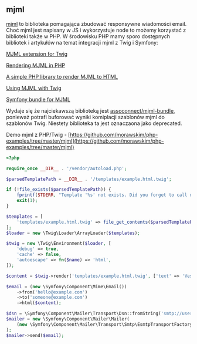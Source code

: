 ## mjml

[mjml](https://mjml.io/) to biblioteka pomagająca zbudować responsywne wiadomości email.
Choć mjml jest napisany w JS i wykorzystuje node to możemy korzystać z biblioteki także w PHP.
W środowisku PHP mamy sporo dostępnych bibliotek i artykułów na temat integracji mjml z Twig i Symfony:

[MJML extension for Twig ](https://github.com/qferr/mjml-twig)

[Rendering MJML in PHP](https://qferrer.medium.com/rendering-mjml-in-php-982d703aa703)

[A simple PHP library to render MJML to HTML](https://github.com/qferr/mjml-php)

[Using MJML with Twig](https://qferrer.medium.com/using-mjml-with-twig-cccea9af0086)

[Symfony bundle for MJML](https://github.com/notFloran/mjml-bundle)

Wydaje się że najciekawszą biblioteką jest [assoconnect/mjml-bundle](https://github.com/assoconnect/mjml-bundle), ponieważ potrafi buforować wyniki komiplacji szablonów mjml do szablonów Twig. Niestety biblioteka ta jest oznaczaona jako deprecated.

Demo mjml z PHP/Twig - [https://github.com/morawskim/php-examples/tree/master/mjml](https://github.com/morawskim/php-examples/tree/master/mjml)

``` php
<?php

require_once __DIR__ . '/vendor/autoload.php';

$parsedTemplatePath = __DIR__ . '/templates/example.html.twig';

if (!file_exists($parsedTemplatePath)) {
    fprintf(STDERR, "Template '%s' not exists. Did you forget to call make compile-mjml-template\n", $parsedTemplatePath);
    exit(1);
}

$templates = [
    'templates/example.html.twig' => file_get_contents($parsedTemplatePath),
];
$loader = new \Twig\Loader\ArrayLoader($templates);

$twig = new \Twig\Environment($loader, [
    'debug' => true,
    'cache' => false,
    'autoescape' => fn($name) => 'html',
]);

$content = $twig->render('templates/example.html.twig', ['text' => 'Vestibulum ac ante dignissim, suscipit mi non, bibendum sapien. Orci varius natoque penatibus et magnis dis parturient montes, nascetur ridiculus mus. Duis nec mattis dui. Ut aliquet justo et ante tincidunt facilisis. Quisque lacinia pharetra justo. Aliquam nec enim ornare ante commodo pellentesque eu et ipsum. Curabitur laoreet, nibh sit amet elementum mollis, ex neque mollis nibh, ut vehicula augue nibh fermentum massa. In molestie velit a ullamcorper sollicitudin. Interdum et malesuada fames ac ante ipsum primis in faucibus. Nam dignissim feugiat gravida. Mauris tincidunt lacus vitae neque sollicitudin viverra. Praesent tortor velit, euismod sed eros quis, tincidunt faucibus purus. Integer ultricies rutrum risus, facilisis lobortis purus tincidunt eget. Mauris congue vulputate velit sit amet efficitur.']);

$email = (new \Symfony\Component\Mime\Email())
    ->from('hello@example.com')
    ->to('someone@example.com')
    ->html($content);

$dsn = \Symfony\Component\Mailer\Transport\Dsn::fromString('smtp://user:pass@mailhog:1025');
$mailer = new \Symfony\Component\Mailer\Mailer(
    (new \Symfony\Component\Mailer\Transport\Smtp\EsmtpTransportFactory())->create($dsn)
);
$mailer->send($email);
```